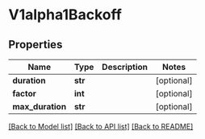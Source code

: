 # V1alpha1Backoff

## Properties
Name | Type | Description | Notes
------------ | ------------- | ------------- | -------------
**duration** | **str** |  | [optional] 
**factor** | **int** |  | [optional] 
**max_duration** | **str** |  | [optional] 

[[Back to Model list]](../README.md#documentation-for-models) [[Back to API list]](../README.md#documentation-for-api-endpoints) [[Back to README]](../README.md)

